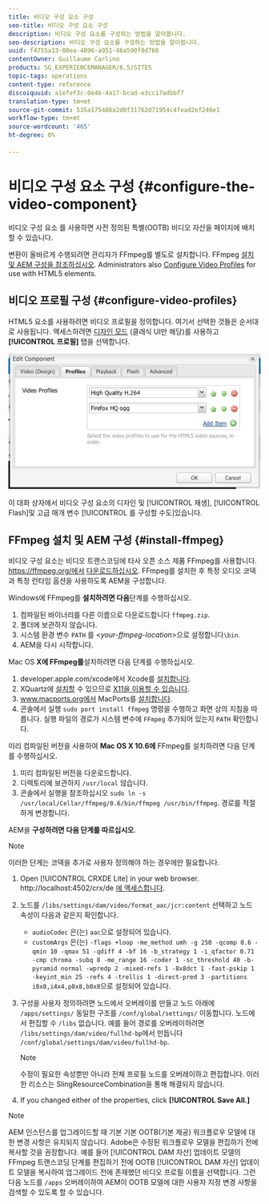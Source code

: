 ```yaml
---
title: 비디오 구성 요소 구성
seo-title: 비디오 구성 요소 구성
description: 비디오 구성 요소를 구성하는 방법을 알아봅니다.
seo-description: 비디오 구성 요소를 구성하는 방법을 알아봅니다.
uuid: f4755a13-08ea-4096-a951-46a590f8d766
contentOwner: Guillaume Carlino
products: SG_EXPERIENCEMANAGER/6.5/SITES
topic-tags: operations
content-type: reference
discoiquuid: a1efef3c-0e4b-4a17-bcad-e3cc17adbbf7
translation-type: tm+mt
source-git-commit: 535a175486a2d0f31762d71954c4fead2ef246e1
workflow-type: tm+mt
source-wordcount: '465'
ht-degree: 0%

---
```



# 비디오 구성 요소 구성 {#configure-the-video-component}

비디오 구성 요소 [](/help/sites-authoring/default-components-foundation.md#video) 를 사용하면 사전 정의된 특별(OOTB) 비디오 자산을 페이지에 배치할 수 있습니다.

변환이 올바르게 수행되려면 관리자가 FFmpeg를 별도로 설치합니다. FFmpeg [설치 및 AEM 구성을 참조하십시오](#install-ffmpeg). Administrators also [Configure Video Profiles](#configure-video-profiles) for use with HTML5 elements.

## 비디오 프로필 구성 {#configure-video-profiles}

HTML5 요소를 사용하려면 비디오 프로필을 정의합니다. 여기서 선택한 것들은 순서대로 사용됩니다. 액세스하려면 [디자인 모드](/help/sites-authoring/default-components-designmode.md) (클래식 UI만 해당)를 사용하고 **[!UICONTROL 프로필]** 탭을 선택합니다.

![chlimage_1-317](assets/chlimage_1-317.png)

이 대화 상자에서 비디오 구성 요소의 디자인 및 [!UICONTROL 재생], [!UICONTROL Flash]및 고급 매개 변수 [!UICONTROL 를 구성할 수도]있습니다.

## FFmpeg 설치 및 AEM 구성 {#install-ffmpeg}

비디오 구성 요소는 비디오 트랜스코딩에 타사 오픈 소스 제품 FFmpeg를 사용합니다. https://ffmpeg.org/에서 [다운로드하십시오](https://ffmpeg.org/). FFmpeg를 설치한 후 특정 오디오 코덱과 특정 런타임 옵션을 사용하도록 AEM을 구성합니다.

Windows에 FFmpeg를 **설치하려면 다음**&#x200B;단계를 수행하십시오.

1. 컴파일된 바이너리를 다른 이름으로 다운로드합니다 `ffmpeg.zip`.
1. 폴더에 보관하지 않습니다.
1. 시스템 환경 변수 `PATH` 를 &lt;*your-ffmpeg-location*>으로 설정합니다`\bin`.
1. AEM을 다시 시작합니다.

Mac OS **X에 FFmpeg를**&#x200B;설치하려면 다음 단계를 수행하십시오.

1. developer.apple.com/xcode에서 Xcode를 [설치합니다](https://developer.apple.com/xcode/).
1. XQuartz에 [설치할](https://www.xquartz.org) 수 있으므로 [X11을 이용할 수 있습니다](https://support.apple.com/en-us/HT201341).
1. www.macports.org에서 MacPorts를 [설치합니다](https://www.macports.org/).
1. 콘솔에서 실행 `sudo port install ffmpeg` 명령을 수행하고 화면 상의 지침을 따릅니다. 실행 파일의 경로가 시스템 변수에 `FFmpeg` 추가되어 있는지 `PATH` 확인합니다.

미리 컴파일된 버전을 사용하여 **Mac OS X 10.6에** FFmpeg를 설치하려면 다음 단계를 수행하십시오.

1. 미리 컴파일된 버전을 다운로드합니다.
1. 디렉토리에 보관하지 `/usr/local` 않습니다.
1. 콘솔에서 실행을 참조하십시오 `sudo ln -s /usr/local/Cellar/ffmpeg/0.6/bin/ffmpeg /usr/bin/ffmpeg`. 경로를 적절하게 변경합니다.

AEM을 **구성하려면 다음 단계를 따르십시오**.

>[!NOTE]
>
>이러한 단계는 코덱을 추가로 사용자 정의해야 하는 경우에만 필요합니다.

1. Open [!UICONTROL CRXDE Lite] in your web browser. http://localhost:4502/crx/de [에 액세스합니다](http://localhost:4502/crx/de).
2. 노드를 `/libs/settings/dam/video/format_aac/jcr:content` 선택하고 노드 속성이 다음과 같은지 확인합니다.

   * `audioCodec` 은(는) `aac`으로 설정되어 있습니다.
   * `customArgs` 은(는) `-flags +loop -me_method umh -g 250 -qcomp 0.6 -qmin 10 -qmax 51 -qdiff 4 -bf 16 -b_strategy 1 -i_qfactor 0.71 -cmp chroma -subq 8 -me_range 16 -coder 1 -sc_threshold 40 -b-pyramid normal -wpredp 2 -mixed-refs 1 -8x8dct 1 -fast-pskip 1 -keyint_min 25 -refs 4 -trellis 1 -direct-pred 3 -partitions i8x8,i4x4,p8x8,b8x8`으로 설정되어 있습니다.

3. 구성을 사용자 정의하려면 노드에서 오버레이를 만들고 노드 아래에 `/apps/settings/` 동일한 구조를 `/conf/global/settings/` 이동합니다. 노드에서 편집할 수 `/libs` 없습니다. 예를 들어 경로를 오버레이하려면 `/libs/settings/dam/video/fullhd-bp`에서 만듭니다 `/conf/global/settings/dam/video/fullhd-bp`.

   >[!NOTE]
   >
   >수정이 필요한 속성뿐만 아니라 전체 프로필 노드를 오버레이하고 편집합니다. 이러한 리소스는 SlingResourceCombination을 통해 해결되지 않습니다.

4. If you changed either of the properties, click **[!UICONTROL Save All.]**

>[!NOTE]
>
>AEM 인스턴스를 업그레이드할 때 기본 기본 OOTB(기본 제공) 워크플로우 모델에 대한 변경 사항은 유지되지 않습니다. Adobe은 수정된 워크플로우 모델을 편집하기 전에 복사할 것을 권장합니다. 예를 들어 [!UICONTROL DAM 자산] 업데이트 모델의 FFmpeg 트랜스코딩 단계를 편집하기 전에 OOTB [!UICONTROL DAM 자산] 업데이트 모델을 복사하여 업그레이드 전에 존재했던 비디오 프로필 이름을 선택합니다. 그런 다음 노드를 `/apps` 오버레이하여 AEM이 OOTB 모델에 대한 사용자 지정 변경 사항을 검색할 수 있도록 할 수 있습니다.
